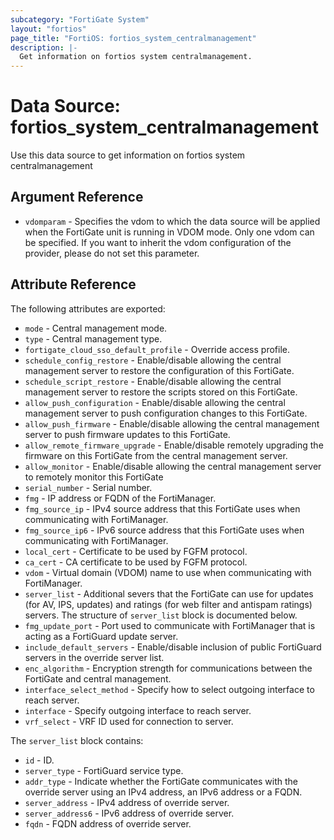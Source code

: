```yaml
---
subcategory: "FortiGate System"
layout: "fortios"
page_title: "FortiOS: fortios_system_centralmanagement"
description: |-
  Get information on fortios system centralmanagement.
---
```


# Data Source: fortios_system_centralmanagement
Use this data source to get information on fortios system centralmanagement

## Argument Reference


* `vdomparam` - Specifies the vdom to which the data source will be applied when the FortiGate unit is running in VDOM mode. Only one vdom can be specified. If you want to inherit the vdom configuration of the provider, please do not set this parameter.


## Attribute Reference

The following attributes are exported:

* `mode` - Central management mode.
* `type` - Central management type.
* `fortigate_cloud_sso_default_profile` - Override access profile.
* `schedule_config_restore` - Enable/disable allowing the central management server to restore the configuration of this FortiGate.
* `schedule_script_restore` - Enable/disable allowing the central management server to restore the scripts stored on this FortiGate.
* `allow_push_configuration` - Enable/disable allowing the central management server to push configuration changes to this FortiGate.
* `allow_push_firmware` - Enable/disable allowing the central management server to push firmware updates to this FortiGate.
* `allow_remote_firmware_upgrade` - Enable/disable remotely upgrading the firmware on this FortiGate from the central management server.
* `allow_monitor` - Enable/disable allowing the central management server to remotely monitor this FortiGate
* `serial_number` - Serial number.
* `fmg` - IP address or FQDN of the FortiManager.
* `fmg_source_ip` - IPv4 source address that this FortiGate uses when communicating with FortiManager.
* `fmg_source_ip6` - IPv6 source address that this FortiGate uses when communicating with FortiManager.
* `local_cert` - Certificate to be used by FGFM protocol.
* `ca_cert` - CA certificate to be used by FGFM protocol.
* `vdom` - Virtual domain (VDOM) name to use when communicating with FortiManager.
* `server_list` - Additional severs that the FortiGate can use for updates (for AV, IPS, updates) and ratings (for web filter and antispam ratings) servers. The structure of `server_list` block is documented below.
* `fmg_update_port` - Port used to communicate with FortiManager that is acting as a FortiGuard update server.
* `include_default_servers` - Enable/disable inclusion of public FortiGuard servers in the override server list.
* `enc_algorithm` - Encryption strength for communications between the FortiGate and central management.
* `interface_select_method` - Specify how to select outgoing interface to reach server.
* `interface` - Specify outgoing interface to reach server.
* `vrf_select` - VRF ID used for connection to server.

The `server_list` block contains:

* `id` - ID.
* `server_type` - FortiGuard service type.
* `addr_type` - Indicate whether the FortiGate communicates with the override server using an IPv4 address, an IPv6 address or a FQDN.
* `server_address` - IPv4 address of override server.
* `server_address6` - IPv6 address of override server.
* `fqdn` - FQDN address of override server.

